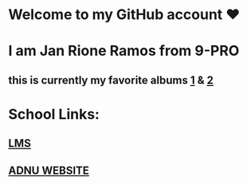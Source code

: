 # Welcome to **my GitHub account** ❤️

# I am Jan Rione Ramos from 9-PRO

## this is currently my favorite albums [1](https://open.spotify.com/album/3lS1y25WAhcqJDATJK70Mq) & [2](https://open.spotify.com/album/7jaSNQUBJbvfbZHLNFrV7P)


# School Links:
## [LMS](https://jhsportal.adnu.edu.ph/)
## [ADNU WEBSITE](https://jhsos.adnu.edu.ph/)
